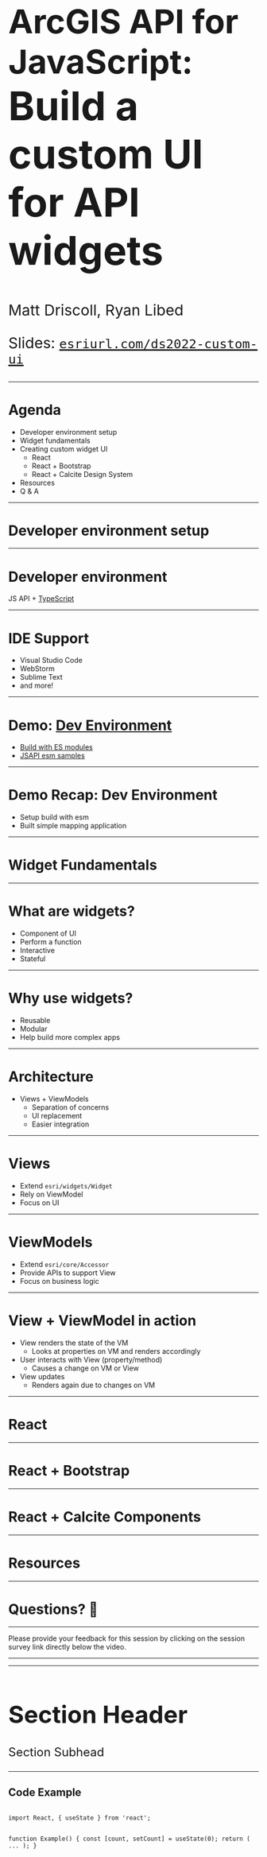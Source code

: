 <!-- .slide: data-background="img/2022/dev-summit/bg-1.png" data-background-size="cover" -->

<h1 style="text-align: left; font-size: 80px;"><div><small>ArcGIS API for JavaScript:</small></div> Build a custom UI for API widgets</h1>
<p style="text-align: left; font-size: 30px; color: var(--r-section-subhead-color);">Matt Driscoll, Ryan Libed</p>
<p style="text-align: left; font-size: 30px;">Slides: <a href="https://esriurl.com/ds2022-custom-ui"><code>esriurl.com/ds2022-custom-ui</code></a></p>

---

# Agenda

- Developer environment setup
- Widget fundamentals
- Creating custom widget UI
  - React
  - React + Bootstrap
  - React + Calcite Design System
- Resources
- Q & A

---

<!-- .slide: data-background="img/2022/dev-summit/bg-7.png" data-background-size="cover" -->

# Developer environment setup

---

# Developer environment

<!-- background: section/content will tie into widget dev -->
<!-- background: including TS in all steps because it's needed for widget dev -->

JS API + [TypeScript](http://www.typescriptlang.org/)

---

# IDE Support

- Visual Studio Code
- WebStorm
- Sublime Text
- and more!

---

<!-- .slide: data-background="img/2022/dev-summit/bg-3.png" data-background-size="cover" -->

# Demo: [Dev Environment](../demos/1-setup/)

- [Build with ES modules](https://developers.arcgis.com/javascript/latest/es-modules/)
- [JSAPI esm samples](https://github.com/Esri/jsapi-resources/tree/master/esm-samples)

---

<!-- .slide: data-background="img/2022/dev-summit/bg-3.png" data-background-size="cover" -->

# Demo Recap: Dev Environment

- Setup build with esm
- Built simple mapping application

---

<!-- .slide: data-background="img/2022/dev-summit/bg-7.png" data-background-size="cover" -->

# Widget Fundamentals

---

# What are widgets?

- Component of UI
- Perform a function
- Interactive
- Stateful

---

# Why use widgets?

- Reusable
- Modular
- Help build more complex apps

---

# Architecture

- Views + ViewModels
  - Separation of concerns
  - UI replacement
  - Easier integration

---

# Views

- Extend `esri/widgets/Widget`
- Rely on ViewModel
- Focus on UI

---

# ViewModels

- Extend `esri/core/Accessor`
- Provide APIs to support View
- Focus on business logic

---

# View + ViewModel in action

<!-- todo: maybe create graphic for this -->

- View renders the state of the VM
  - Looks at properties on VM and renders accordingly
- User interacts with View (property/method)<!-- .element: class="fragment" data-fragment-index="1" -->
  - Causes a change on VM or View
- View updates <!-- .element: class="fragment" data-fragment-index="2" -->
  - Renders again due to changes on VM

---

<!-- .slide: data-background="img/2022/dev-summit/bg-7.png" data-background-size="cover" -->

# React

---


<!-- .slide: data-background="img/2022/dev-summit/bg-7.png" data-background-size="cover" -->

# React + Bootstrap

---


<!-- .slide: data-background="img/2022/dev-summit/bg-7.png" data-background-size="cover" -->

# React + Calcite Components

---

<!-- .slide: data-background="img/2022/dev-summit/bg-7.png" data-background-size="cover" -->

# Resources

---
<!-- .slide: data-background="img/2022/dev-summit/bg-7.png" data-background-size="cover" -->

# Questions? 🤔


---

<!-- .slide: data-background="img/2022/dev-summit/bg-7.png" data-background-size="cover" -->

Please provide your feedback for this session by clicking on the session survey link directly below the video.
<!-- .element: style="margin: 0 20%;" -->

---

<!-- .slide: data-background="img/2022/dev-summit/bg-8.png" data-background-size="cover" -->

---

<h1 style="text-align: left; font-size: 48px;">Section Header</h1>
<p style="text-align: left; font-size: 24px; color: var(--r-section-subhead-color);">Section Subhead</p>

---

<h2 data-id="code-title">Code Example</h2>
<pre data-id="code-animation"><code class="hljs" data-trim data-line-numbers>
import React, { useState } from 'react';

function Example() {
  const [count, setCount] = useState(0);
  return (
    ...
  );
}
</code></pre>


